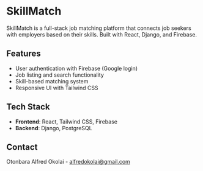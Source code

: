 # SkillMatch

SkillMatch is a full-stack job matching platform that connects job seekers with employers based on their skills. Built with React, Django, and Firebase.

## Features
- User authentication with Firebase (Google login)
- Job listing and search functionality
- Skill-based matching system
- Responsive UI with Tailwind CSS

## Tech Stack
- **Frontend**: React, Tailwind CSS, Firebase
- **Backend**: Django, PostgreSQL

## Contact
Otonbara Alfred Okolai - [alfredokolai@gmail.com](mailto:alfredokolai@gmail.com)
